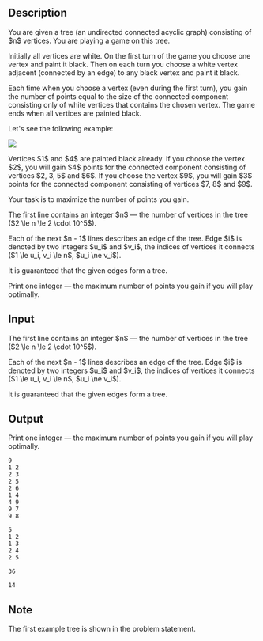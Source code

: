 ## Description

<div><p>You are given a tree (an undirected connected acyclic graph) consisting of $n$ vertices. You are playing a game on this tree.</p><p>Initially all vertices are white. On the first turn of the game you choose one vertex and paint it black. Then on each turn you choose a white vertex adjacent (connected by an edge) to <span class="tex-font-style-bf">any</span> black vertex and paint it black.</p><p>Each time when you choose a vertex (even during the first turn), you gain the number of points equal to the size of the connected component consisting only of white vertices that contains the chosen vertex. The game ends when all vertices are painted black.</p><p>Let's see the following example:</p><p><img class="tex-graphics" src="file://mf95faE8.png" style="max-width: 100.0%;max-height: 100.0%;"></p><p>Vertices $1$ and $4$ are painted black already. If you choose the vertex $2$, you will gain $4$ points for the connected component consisting of vertices $2, 3, 5$ and $6$. If you choose the vertex $9$, you will gain $3$ points for the connected component consisting of vertices $7, 8$ and $9$.</p><p>Your task is to maximize the number of points you gain.</p></div><div class="input-specification"><p>The first line contains an integer $n$ — the number of vertices in the tree ($2 \le n \le 2 \cdot 10^5$).</p><p>Each of the next $n - 1$ lines describes an edge of the tree. Edge $i$ is denoted by two integers $u_i$ and $v_i$, the indices of vertices it connects ($1 \le u_i, v_i \le n$, $u_i \ne v_i$).</p><p>It is guaranteed that the given edges form a tree.</p></div><div class="output-specification"><p>Print one integer — the maximum number of points you gain if you will play optimally.</p></div>

## Input

<p>The first line contains an integer $n$ — the number of vertices in the tree ($2 \le n \le 2 \cdot 10^5$).</p><p>Each of the next $n - 1$ lines describes an edge of the tree. Edge $i$ is denoted by two integers $u_i$ and $v_i$, the indices of vertices it connects ($1 \le u_i, v_i \le n$, $u_i \ne v_i$).</p><p>It is guaranteed that the given edges form a tree.</p>

## Output

<p>Print one integer — the maximum number of points you gain if you will play optimally.</p>





```input1
9
1 2
2 3
2 5
2 6
1 4
4 9
9 7
9 8
```




```input2
5
1 2
1 3
2 4
2 5
```




```output1
36
```




```output2
14
```



## Note

<p>The first example tree is shown in the problem statement.</p>
